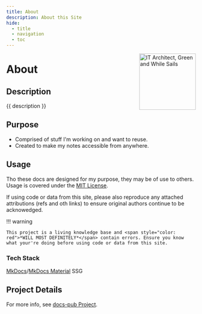 ```yaml
---
title: About
description: About this Site
hide: 
  - title
  - navigation
  - toc
---
```

 <img src="../assets/images/logo-it-arch-resized.png" alt="IT Architect, Green and While Sails" style="width: 150px; position: relative; float: right;"/>
 
# About

## Description

{{ description }}

## Purpose

- Comprised of stuff I'm working on and want to reuse.
- Created to make my notes accessible from anywhere.

## Usage

Tho these docs are designed for my purpose, they may be of use to others.  Usage is covered under the [MIT License](https://opensource.org/license/MIT).

If using code or data from this site, please also reproduce any attached attributions (refs and oth links) to ensure original authors continue to be acknowedged.

!!! warning

    This project is a living knowledge base and <span style="color: red">*WILL MOST DEFINITELY*</span> contain errors. Ensure you know what your're doing before using code or data from this site. 

### Tech Stack

[MkDocs](https://www.mkdocs.org/)/[MkDocs Material](https://squidfunk.github.io/mkdocs-material/) SSG

## Project Details

For more info, see [docs-pub Project](dev/projects/docs-pub/index.md).
